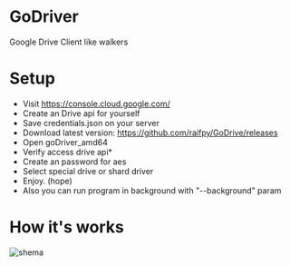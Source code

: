 # GoDriver
Google Drive Client like walkers

# Setup

* Visit https://console.cloud.google.com/
* Create an Drive api for yourself
* Save credentials.json on your server
* Download latest version: https://github.com/raifpy/GoDrive/releases
* Open goDriver_<os>amd64
* Verify access drive api\*
* Create an password for aes
* Select special drive or shard driver
* Enjoy. (hope)
* Also you can run program in background with "--background" param


# How it's works

![shema](https://github.com/raifpy/GoDrive/blob/main/resources/GoDriveSchema4.png)

